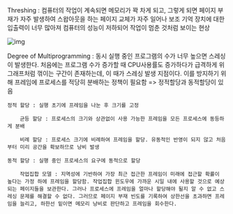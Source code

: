 Threshing : 컴퓨터의 작업이 계속되면 메모리가 꽉 차게 되고, 그렇게 되면 페이지 부재가 자주 발생하여 스왑아웃을 하는 페이지 교체가 자주 일어나 보조 기억 장치에 대한 입출력이 너무 많아져 컴퓨터의 성능이 저하되어 작업이 멈춘 것처럼 보이는 현상

![img](https://img1.daumcdn.net/thumb/R800x0/?scode=mtistory2&fname=https%3A%2F%2Ft1.daumcdn.net%2Fcfile%2Ftistory%2F24388A4057188EAD38)

Degree of Multiprogramming : 동시 실행 중인 프로그램의 수가 너무 높으면 스레싱이 발생한다.
처음에는 프로그램 수가 증가할 때 CPU사용률도 증가하다가 급격하게 위 그래프처럼 꺾이는 구간이 존재하는데, 이 때가 스레싱 발생 지점이다.
이를 방지하기 위해 프레임에 프로세스를 적당히 분배하는 정책이 필요함 => 정적할당과 동적할당이 있음

    정적 할당 : 실행 초기에 프레임을 나눈 후 크기를 고정

        균등 할당 : 프로세스의 크기와 상관없이 사용 가능한 프레임을 모든 프로세스에 동등하게 분배
        
        비례 할당 : 프로세스 크기에 비례하여 프레임을 할당. 유동적인 반영이 되지 않고 처음부터 미리 공간을 확보하므로 낭비 발생
    
    동적 할당 : 실행 중인 프로세스의 요구에 동적으로 할당

        작업집합 모델 : 지역성에 기반하여 가장 최근 접근한 프레임이 미래에 접근할 확률이 높다는 가정 하에 프레임을 할당함. 작업집합 윈도우에 가까운 시일 내에 사용할 것으로 예상되는 페이지들을 보관한다. 그러나 프로세스에 프레임을 얼마나 할당해야 될지 알 수 없고 스레싱 문제를 해결할 수 없다. 그러므로 페이지 부재 빈도를 기록하여 상한선을 초과하면 프레임을 늘리고, 하한선 밑이면 메모리 낭비로 판단하고 프레임을 회수한다.